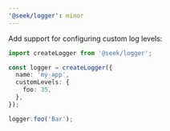 ```yaml
---
'@seek/logger': minor
---
```


Add support for configuring custom log levels:

```ts
import createLogger from '@seek/logger';

const logger = createLogger({
  name: 'my-app',
  customLevels: {
    foo: 35,
  },
});

logger.foo('Bar');
```
